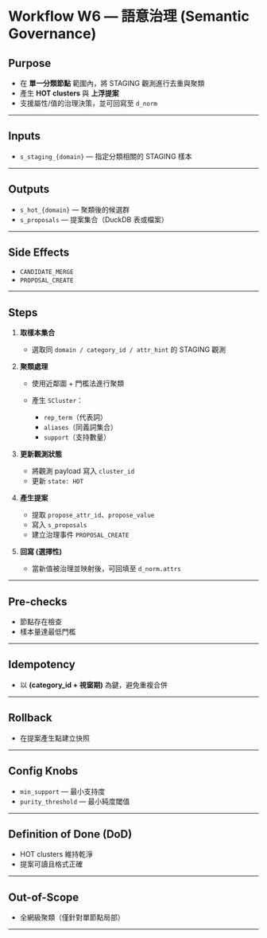 # Workflow W6 — 語意治理 (Semantic Governance)

## Purpose

* 在 **單一分類節點** 範圍內，將 STAGING 觀測進行去重與聚類
* 產生 **HOT clusters** 與 **上浮提案**
* 支援屬性/值的治理決策，並可回寫至 `d_norm`

---

## Inputs

* `s_staging_{domain}` — 指定分類相關的 STAGING 樣本

---

## Outputs

* `s_hot_{domain}` — 聚類後的候選群
* `s_proposals` — 提案集合（DuckDB 表或檔案）

---

## Side Effects

* `CANDIDATE_MERGE`
* `PROPOSAL_CREATE`

---

## Steps

1. **取樣本集合**

   * 選取同 `domain / category_id / attr_hint` 的 STAGING 觀測

2. **聚類處理**

   * 使用近鄰圖 + 門檻法進行聚類
   * 產生 `SCluster`：

     * `rep_term`（代表詞）
     * `aliases`（同義詞集合）
     * `support`（支持數量）

3. **更新觀測狀態**

   * 將觀測 payload 寫入 `cluster_id`
   * 更新 `state: HOT`

4. **產生提案**

   * 提取 `propose_attr_id`、`propose_value`
   * 寫入 `s_proposals`
   * 建立治理事件 `PROPOSAL_CREATE`

5. **回寫 (選擇性)**

   * 當新值被治理並映射後，可回填至 `d_norm.attrs`

---

## Pre-checks

* 節點存在檢查
* 樣本量達最低門檻

---

## Idempotency

* 以 **(category\_id + 視窗期)** 為鍵，避免重複合併

---

## Rollback

* 在提案產生點建立快照

---

## Config Knobs

* `min_support` — 最小支持度
* `purity_threshold` — 最小純度閾值

---

## Definition of Done (DoD)

* HOT clusters 維持乾淨
* 提案可讀且格式正確

---

## Out-of-Scope

* 全網級聚類（僅針對單節點局部）

---